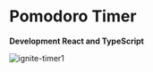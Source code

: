 # Pomodoro Timer

**Development React and TypeScript**

![ignite-timer1](https://user-images.githubusercontent.com/99200113/194626455-cd4b3b4b-57ce-47d8-93fb-b4aadcec02e7.gif)
